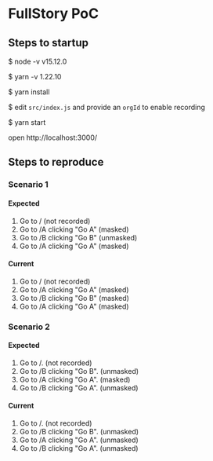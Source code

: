 # FullStory PoC

## Steps to startup

$ node -v
v15.12.0

$ yarn -v
1.22.10

$ yarn install

$ edit `src/index.js` and provide an `orgId` to enable recording

$ yarn start

open http://localhost:3000/

## Steps to reproduce

### Scenario 1

#### Expected

1. Go to / (not recorded)
2. Go to /A clicking "Go A" (masked)
3. Go to /B clicking "Go B" (unmasked)
4. Go to /A clicking "Go A" (masked)

#### Current

1. Go to / (not recorded)
2. Go to /A clicking "Go A" (masked)
3. Go to /B clicking "Go B" (masked)
4. Go to /A clicking "Go A" (masked)

### Scenario 2

#### Expected

1. Go to /. (not recorded)
2. Go to /B clicking "Go B". (unmasked)
3. Go to /A clicking "Go A". (masked)
4. Go to /B clicking "Go A". (unmasked)

#### Current

1. Go to /. (not recorded)
2. Go to /B clicking "Go B". (unmasked)
3. Go to /A clicking "Go A". (unmasked)
4. Go to /B clicking "Go A". (unmasked)
